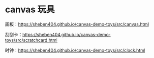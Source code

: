 # canvas 玩具

画板：https://sheben404.github.io/canvas-demo-toys/src/canvas.html

刮刮卡：https://sheben404.github.io/canvas-demo-toys/src/scratchcard.html

时钟：https://sheben404.github.io/canvas-demo-toys/src/clock.html

